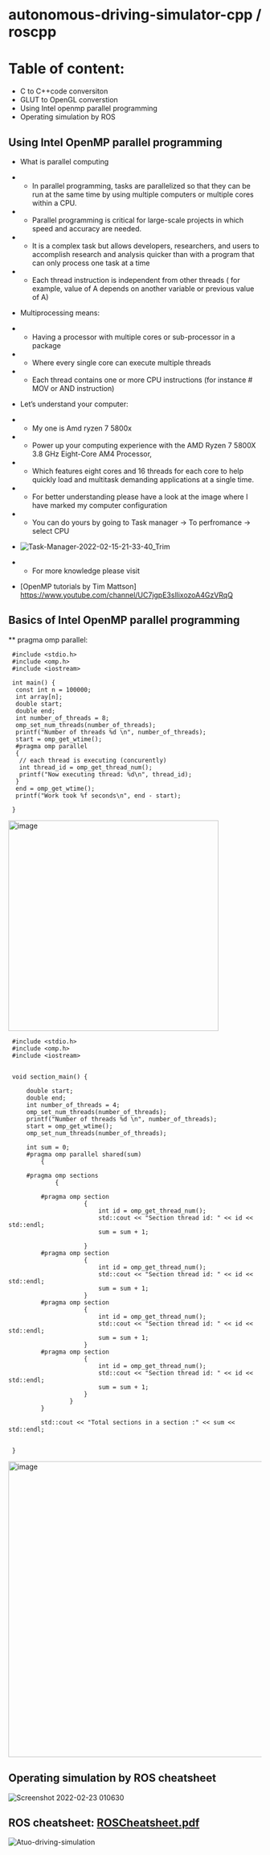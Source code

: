 # autonomous-driving-simulator-cpp / roscpp  

# Table of content:
  * C to C++code conversiton
  * GLUT to OpenGL converstion
  * Using Intel openmp parallel programming 
  * Operating simulation by ROS 


## Using Intel OpenMP parallel programming 
  * What is parallel computing 
  * - In parallel programming, tasks are parallelized so that they can be run at the same time by using multiple computers or multiple cores within a CPU. 
  * - Parallel programming is critical for large-scale projects in which speed and accuracy are needed. 
  * - It is a complex task but allows developers, researchers, and users to accomplish research and analysis quicker than with a program that can only process one task at a time
  * - Each thread instruction is independent from other threads ( for example, value of A depends on another variable or previous value of A)
  
  * Multiprocessing means: 
  * - Having a processor with multiple cores or sub-processor in a package 
  * - Where every single core can execute multiple threads
  * - Each thread contains one or more CPU instructions (for instance # MOV  or AND instruction) 
  * Let’s understand your computer: 
  *  - My one is Amd ryzen 7 5800x
  *  - Power up your computing experience with the AMD Ryzen 7 5800X 3.8 GHz Eight-Core AM4 Processor,
  *  - Which features eight cores and 16 threads for each core to help quickly load and multitask demanding applications at a single time.
  *  - For better understanding please have a look at the image where I have marked my computer configuration 
  *  - You can do yours by going to Task manager -> To perfromance -> select CPU
  *   ![Task-Manager-2022-02-15-21-33-40_Trim](https://user-images.githubusercontent.com/8930208/154147802-146864c8-a397-4d40-ab79-38642d34b079.gif)
  *   - For more knowledge please visit 
  *  [OpenMP tutorials by Tim Mattson] https://www.youtube.com/channel/UC7jgpE3sllixozoA4GzVRqQ  




## Basics of Intel OpenMP parallel programming 
  **  pragma omp parallel: 

```
 #include <stdio.h>
 #include <omp.h>
 #include <iostream>

 int main() {
  const int n = 100000;
  int array[n];
  double start;
  double end;
  int number_of_threads = 8;
  omp_set_num_threads(number_of_threads);
  printf("Number of threads %d \n", number_of_threads);
  start = omp_get_wtime();
  #pragma omp parallel
  { 
   // each thread is executing (concurently)
   int thread_id = omp_get_thread_num();
   printf("Now executing thread: %d\n", thread_id);
  }
  end = omp_get_wtime();
  printf("Work took %f seconds\n", end - start);

 }
```
<img width="418" alt="image" src="https://user-images.githubusercontent.com/8930208/154274397-98a237e0-72bc-42fe-b6a4-f361812e6e7f.png">

```
 #include <stdio.h>
 #include <omp.h>
 #include <iostream>


 void section_main() {

     double start;
     double end;
     int number_of_threads = 4;
     omp_set_num_threads(number_of_threads);
     printf("Number of threads %d \n", number_of_threads);
     start = omp_get_wtime();
     omp_set_num_threads(number_of_threads);

     int sum = 0;
     #pragma omp parallel shared(sum)
         {

     #pragma omp sections
             {

         #pragma omp section
                     {
                         int id = omp_get_thread_num();
                         std::cout << "Section thread id: " << id << std::endl;
                         sum = sum + 1;

                     }
         #pragma omp section
                     {
                         int id = omp_get_thread_num();
                         std::cout << "Section thread id: " << id << std::endl;
                         sum = sum + 1;
                     }
         #pragma omp section
                     {
                         int id = omp_get_thread_num();
                         std::cout << "Section thread id: " << id << std::endl;
                         sum = sum + 1;
                     }
         #pragma omp section
                     {
                         int id = omp_get_thread_num();
                         std::cout << "Section thread id: " << id << std::endl;
                         sum = sum + 1;
                     }
                 }
         }

         std::cout << "Total sections in a section :" << sum << std::endl;


 }
```
<img width="587" alt="image" src="https://user-images.githubusercontent.com/8930208/154298800-f7d55def-4e03-49b9-b315-63070eae0df5.png">



## Operating simulation by ROS cheatsheet
![Screenshot 2022-02-23 010630](https://user-images.githubusercontent.com/8930208/155241522-98cd6266-31df-44b8-978a-46399b76926b.png)


## ROS cheatsheet: [ROSCheatsheet.pdf](https://github.com/Projesh07/-Projesh07-autonomous-driving-sim-cpp/files/8121009/ROSCheatsheet.pdf)



![Atuo-driving-simulation](https://user-images.githubusercontent.com/8930208/153515218-fe22adc0-15c6-4c91-9600-054bcbf25890.gif)
